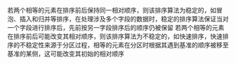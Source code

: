 若两个相等的元素在排序前后保持同一相对顺序，则该排序算法为稳定的，如冒泡、插入和归并等排序，在处理涉及多个字段的数据时，稳定的排序算法保证当对一个字段进行排序后，先前按另一字段排序后的顺序仍被保留
若两个相等的元素在排序前后可能改变其相对顺序，则该排序算法为不稳定的，如快速排序，快速排序的不稳定性来源于分区过程，相等的元素在分区时根据其遇到基准的顺序被移至基准的某侧，这可能改变其初始的相对顺序
